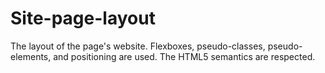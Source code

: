 # Site-page-layout
The layout of the page's website. Flexboxes, pseudo-classes, pseudo-elements, and positioning are used.  The HTML5 semantics are respected.
